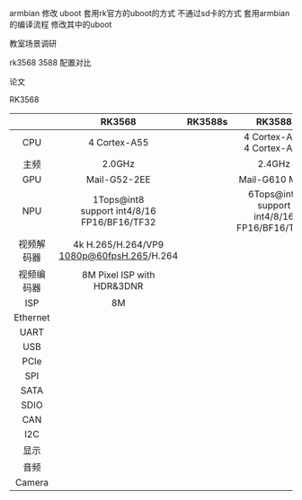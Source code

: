 armbian 修改 uboot 
套用rk官方的uboot的方式 不通过sd卡的方式
套用armbian的编译流程 
修改其中的uboot

教室场景调研

rk3568 3588 配置对比

论文

RK3568

|          |                     RK3568                      | RK3588s |                         RK3588                         |
| :------: | :---------------------------------------------: | :-----: | :----------------------------------------------------: |
|   CPU    |                  4 Cortex-A55                   |         |             4 Cortex-A76 <br>4 Cortex-A55              |
|    主频    |                     2.0GHz                      |         |                         2.4GHz                         |
|   GPU    |                  Mail-G52-2EE                   |         |                     Mail-G610 MC4                      |
|   NPU    | 1Tops@int8 <br>support int4/8/16 FP16/BF16/TF32 |         | 6Tops@int8        <br>support int4/8/16 FP16/BF16/TF32 |
|  视频解码器   |  4k H.265/H.264/VP9<br>1080p@60fpsH.265/H.264   |         |                                                        |
|  视频编码器   |           8M Pixel ISP with HDR&3DNR            |         |                                                        |
|   ISP    |                       8M                        |         |                                                        |
| Ethernet |                                                 |         |                                                        |
|   UART   |                                                 |         |                                                        |
|   USB    |                                                 |         |                                                        |
|   PCle   |                                                 |         |                                                        |
|   SPI    |                                                 |         |                                                        |
|   SATA   |                                                 |         |                                                        |
|   SDIO   |                                                 |         |                                                        |
|   CAN    |                                                 |         |                                                        |
|   I2C    |                                                 |         |                                                        |
|    显示    |                                                 |         |                                                        |
|    音频    |                                                 |         |                                                        |
|  Camera  |                                                 |         |                                                        |



